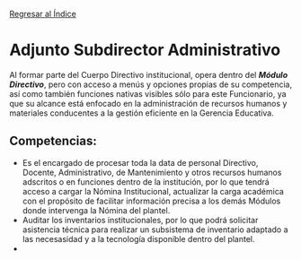 <br> <br>

[Regresar al Índice](README.md)

# Adjunto Subdirector Administrativo
Al formar parte del Cuerpo Directivo institucional, opera dentro del ***Módulo Directivo***, pero con acceso a menús y opciones propias de su competencia, así como también funciones nativas visibles sólo para este Funcionario, ya que su alcance está enfocado en la administración de recursos humanos y materiales conducentes a la gestión eficiente en la Gerencia Educativa. 

## Competencias:
* Es el encargado de procesar toda la data de personal Directivo, Docente, Administrativo, de Mantenimiento y otros recursos humanos adscritos o en funciones dentro de la institución, por lo que tendrá acceso a cargar la Nómina Institucional, actualizar la carga académica con el propósito de facilitar información precisa a los demás Módulos donde intervenga la Nómina del plantel.
* Auditar los inventarios institucionales, por lo que podrá solicitar asistencia técnica para realizar un subsistema de inventario adaptado a las necesasidad y a la tecnología disponible dentro del plantel.
* 

